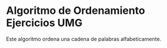 # Algoritmo de Ordenamiento Ejercicios UMG
Este algoritmo ordena una cadena de palabras alfabeticamente.